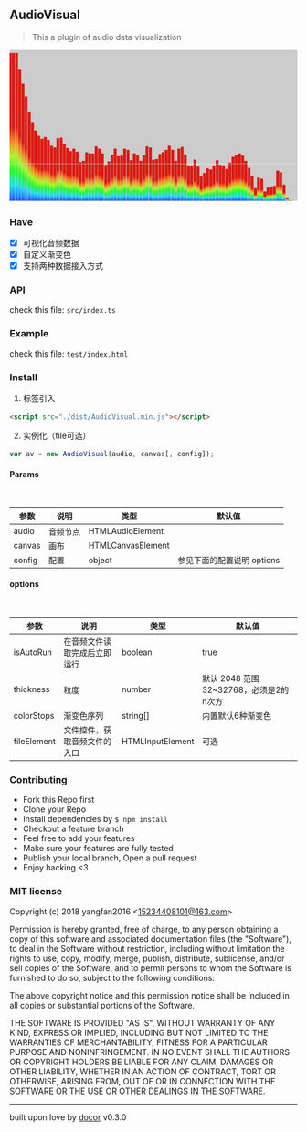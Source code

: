 ## AudioVisual

> This a plugin of audio data visualization

![av.gif](https://raw.githubusercontent.com/Yangfan2016/PicBed/master/Blog/audio-visual.gif)  


### Have
- [x] 可视化音频数据
- [x] 自定义渐变色
- [x] 支持两种数据接入方式

### API
check this file: `src/index.ts`


### Example

check this file: `test/index.html`

### Install
1. 标签引入
```html
<script src="./dist/AudioVisual.min.js"></script>
```
2. 实例化（file可选）
```js
var av = new AudioVisual(audio, canvas[, config]);
```

#### Params

<table>
    <thead>
        <tr>
            <th>参数</th> 
            <th>说明</th> 
            <th>类型</th> 
            <th>默认值</th>
        </tr>
    </thead> 
    <tbody>
        <tr>
            <td>audio</td>
            <td>音频节点</td>
            <td>HTMLAudioElement</td>
            <td></td>
        </tr>
        <tr>
            <td>canvas</td>
            <td>画布</td>
            <td>HTMLCanvasElement</td>
            <td></td>
        </tr>
        <tr>
            <td>config</td>
            <td>配置</td>
            <td>object</td>
            <td>参见下面的配置说明 options</td>
        </tr>
    </tbody>
</table>

#### options
<table>
    <thead>
        <tr>
            <th>参数</th> 
            <th>说明</th> 
            <th>类型</th> 
            <th>默认值</th>
        </tr>
    </thead> 
    <tbody>
        <tr>
            <td>isAutoRun</td>
            <td>在音频文件读取完成后立即运行</td>
            <td>boolean</td>
            <td>true</td>
        </tr>
        <tr>
            <td>thickness</td>
            <td>粒度</td>
            <td>number</td>
            <td>默认 2048 范围 32~32768，必须是2的n次方</td>
        </tr>
        <tr>
            <td>colorStops</td>
            <td>渐变色序列</td>
            <td>string[]</td>
            <td>内置默认6种渐变色</td>
        </tr>
        <tr>
            <td>fileElement</td>
            <td>文件控件，获取音频文件的入口</td>
            <td>HTMLInputElement</td>
            <td>可选</td>
        </tr>
    </tbody>
</table>


### Contributing
- Fork this Repo first
- Clone your Repo
- Install dependencies by `$ npm install`
- Checkout a feature branch
- Feel free to add your features
- Make sure your features are fully tested
- Publish your local branch, Open a pull request
- Enjoy hacking <3

### MIT license
Copyright (c) 2018 yangfan2016 &lt;15234408101@163.com&gt;

Permission is hereby granted, free of charge, to any person obtaining a copy
of this software and associated documentation files (the &quot;Software&quot;), to deal
in the Software without restriction, including without limitation the rights
to use, copy, modify, merge, publish, distribute, sublicense, and/or sell
copies of the Software, and to permit persons to whom the Software is
furnished to do so, subject to the following conditions:

The above copyright notice and this permission notice shall be included in
all copies or substantial portions of the Software.

THE SOFTWARE IS PROVIDED &quot;AS IS&quot;, WITHOUT WARRANTY OF ANY KIND, EXPRESS OR
IMPLIED, INCLUDING BUT NOT LIMITED TO THE WARRANTIES OF MERCHANTABILITY,
FITNESS FOR A PARTICULAR PURPOSE AND NONINFRINGEMENT. IN NO EVENT SHALL THE
AUTHORS OR COPYRIGHT HOLDERS BE LIABLE FOR ANY CLAIM, DAMAGES OR OTHER
LIABILITY, WHETHER IN AN ACTION OF CONTRACT, TORT OR OTHERWISE, ARISING FROM,
OUT OF OR IN CONNECTION WITH THE SOFTWARE OR THE USE OR OTHER DEALINGS IN
THE SOFTWARE.

---
built upon love by [docor](https://github.com/turingou/docor.git) v0.3.0
